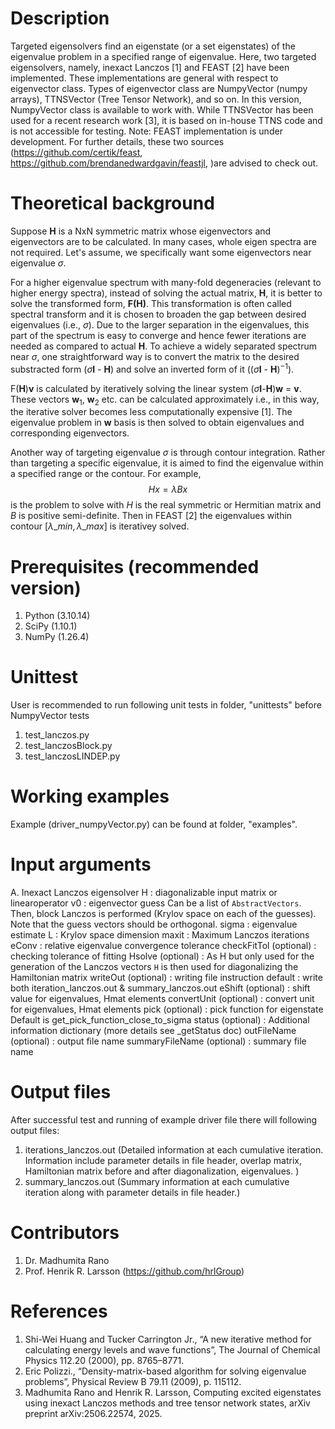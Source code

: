 # Description
Targeted eigensolvers find an eigenstate (or a set eigenstates) of the eigenvalue problem in a specified range of eigenvalue.
Here, two targeted eigensolvers, namely, inexact Lanczos [1] and FEAST [2] have been implemented.
These implementations are general with respect to eigenvector class. Types of eigenvector class are
NumpyVector (numpy arrays), TTNSVector (Tree Tensor Network), and so on. In this version, NumpyVector
class is available to work with. While TTNSVector has been used for a recent research work [3],
it is based on in-house TTNS code and is not accessible for testing. 
Note: FEAST implementation is under development. For further details, 
these two sources (https://github.com/certik/feast, https://github.com/brendanedwardgavin/feastjl, )are advised to check out. 

# Theoretical background
Suppose **H** is a NxN symmetric matrix whose eigenvectors and eigenvectors are to be calculated. 
In many cases, whole eigen spectra are not required. Let's assume, we specifically want some eigenvectors near eigenvalue $\sigma$.

For a higher eigenvalue spectrum with many-fold degeneracies (relevant to higher energy spectra), instead of solving the actual
matrix, **H**, it is better to solve the transformed form, **F(H)**. 
This transformation is often called spectral transform and it is chosen to broaden the gap between desired eigenvalues (i.e., $\sigma$). 
Due to the larger separation in the eigenvalues, this part of the spectrum is easy to converge and hence fewer iterations are needed as compared to actual **H**.
To achieve a widely separated spectrum near $\sigma$, one straightforward way is to convert the matrix to the desired substracted form ($\sigma$**I** - **H**) and solve an inverted form of it (($\sigma$**I** - **H**)$^{-1}$).

F(**H**)**v** is calculated by iteratively solving the linear system ($\sigma$**I**-**H**)**w** = **v**. 
These vectors **w**$_1$, **w**$_2$ etc. can be calculated approximately i.e., in this way, the iterative solver becomes less computationally expensive [1].
The eigenvalue problem in **w** basis is then solved to obtain eigenvalues and corresponding eigenvectors.

Another way of targeting eigenvalue $\sigma$ is through contour integration.
Rather than targeting a specific eigenvalue, it is aimed to find the eigenvalue within a specified range or the contour.
For example, $$Hx=\lambda Bx$$ is the problem to solve with $H$ is the real symmetric or Hermitian matrix and $B$ is positive semi-definite.
Then in FEAST [2] the eigenvalues within contour [$\lambda\_{min},\lambda\_{max}$] is iterativey solved.

# Prerequisites (recommended version)
1. Python (3.10.14)
2. SciPy (1.10.1)
3. NumPy (1.26.4)

# Unittest
User is recommended to run following unit tests in folder, "unittests" before NumpyVector tests
1. test_lanczos.py 
2. test_lanczosBlock.py
3. test_lanczosLINDEP.py

# Working examples
Example (driver_numpyVector.py) can be found at folder, "examples".

# Input arguments
A. Inexact Lanczos eigensolver
H  	: diagonalizable input matrix or linearoperator
v0 		: eigenvector guess
     		  Can be a list of `AbstractVectors`.
     		  Then, block Lanczos is performed (Krylov space on each of the guesses).
     		  Note that the guess vectors should be orthogonal.
sigma 		: eigenvalue estimate
L  		: Krylov space dimension
maxit 		: Maximum Lanczos iterations
eConv 		: relative eigenvalue convergence tolerance
checkFitTol 
(optional) 	: checking tolerance of fitting
Hsolve
(optional) 	: As H but only used for the generation of the Lanczos vectors
                  `H` is then used for diagonalizing the Hamiltonian matrix
writeOut
(optional) 	: writing file instruction
             	  default : write both iteration_lanczos.out & summary_lanczos.out
eShift 
(optional) 	: shift value for eigenvalues, Hmat elements
convertUnit 
(optional) 	: convert unit for eigenvalues, Hmat elements
pick 
(optional) 	: pick function for eigenstate
                  Default is get_pick_function_close_to_sigma
status 
(optional) 	: Additional information dictionary
                  (more details see _getStatus doc)
outFileName 
(optional)	: output file name
summaryFileName
(optional)	: summary file name

# Output files
After successful test and running of example driver file there will following output files:
1. iterations_lanczos.out (Detailed information at each cumulative iteration. Information include
parameter details in file header, overlap matrix, Hamiltonian matrix before and after diagonalization, eigenvalues. )
2. summary_lanczos.out (Summary information at each cumulative iteration along with parameter details in file header.)

# Contributors
1. Dr. Madhumita Rano
2. Prof. Henrik R. Larsson (https://github.com/hrlGroup)

# References
1. Shi-Wei Huang and Tucker Carrington Jr., “A new iterative method for calculating energy levels and
wave functions”, The Journal of Chemical Physics 112.20 (2000), pp. 8765–8771.
2. Eric Polizzi., “Density-matrix-based algorithm for solving eigenvalue problems”, Physical Review B
79.11 (2009), p. 115112.
3. Madhumita Rano and Henrik R. Larsson, Computing excited eigenstates using inexact Lanczos methods and tree tensor network states, 
arXiv preprint arXiv:2506.22574, 2025. 
